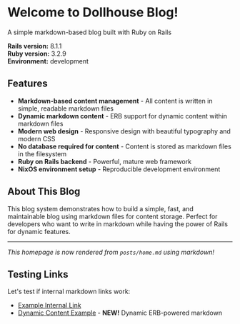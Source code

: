 # Welcome to Dollhouse Blog!

A simple markdown-based blog built with Ruby on Rails

**Rails version:** 8.1.1  
**Ruby version:** 3.2.9  
**Environment:** development

## Features

- **Markdown-based content management** - All content is written in simple, readable markdown files
- **Dynamic markdown content** - ERB support for dynamic content within markdown files
- **Modern web design** - Responsive design with beautiful typography and modern CSS
- **No database required for content** - Content is stored as markdown files in the filesystem  
- **Ruby on Rails backend** - Powerful, mature web framework
- **NixOS environment setup** - Reproducible development environment

## About This Blog

This blog system demonstrates how to build a simple, fast, and maintainable blog using markdown files for content storage. Perfect for developers who want to write in markdown while having the power of Rails for dynamic features.

---

*This homepage is now rendered from `posts/home.md` using markdown!*

## Testing Links

Let's test if internal markdown links work: 
- [Example Internal Link](/test)
- [Dynamic Content Example](/dynamic-example) - **NEW!** Dynamic ERB-powered markdown